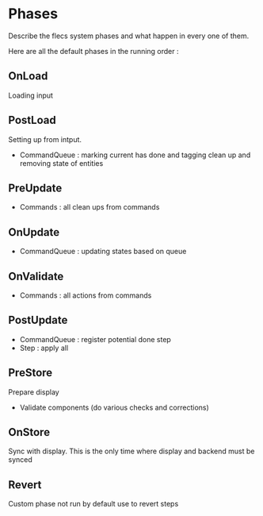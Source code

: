 # Phases

Describe the flecs system phases and what happen in every one of them.

Here are all the default phases in the running order :

## OnLoad
Loading input

## PostLoad

Setting up from intput.

- CommandQueue : marking current has done and tagging clean up and removing state of entities

## PreUpdate

- Commands : all clean ups from commands

## OnUpdate

- CommandQueue : updating states based on queue

## OnValidate

- Commands : all actions from commands

## PostUpdate

- CommandQueue : register potential done step
- Step : apply all

## PreStore

Prepare display

- Validate components (do various checks and corrections)

## OnStore

Sync with display. This is the only time where display and backend must be synced

## Revert

Custom phase not run by default use to revert steps
